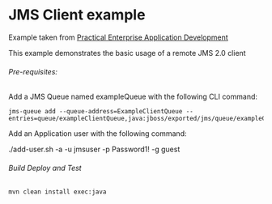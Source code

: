 JMS Client example
=====================================
Example taken from [Practical Enterprise Application Development](http://www.itbuzzpress.com/ebooks/java-ee-7-development-on-wildfly.html)

This example demonstrates the basic usage of a remote JMS 2.0 client

###### Pre-requisites:
Add a JMS Queue named exampleQueue with the following CLI command:

``` 
jms-queue add --queue-address=ExampleClientQueue --entries=queue/exampleClientQueue,java:jboss/exported/jms/queue/exampleClientQueue
```
Add an Application user with the following command:

./add-user.sh -a -u jmsuser -p Password1! -g guest

###### Build Deploy and Test
```shell
mvn clean install exec:java  
```



